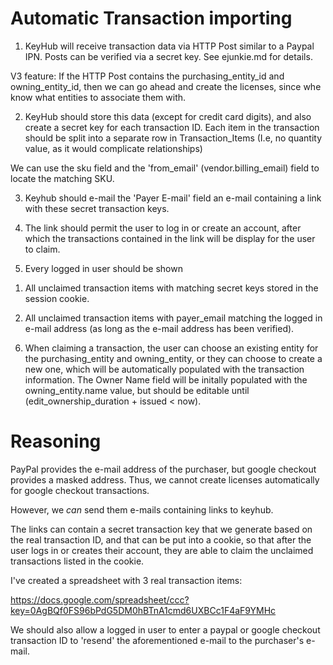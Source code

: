 # Automatic Transaction importing

1. KeyHub will receive transaction data via HTTP Post similar to a Paypal IPN. Posts can be verified via a secret key. See ejunkie.md for details.

V3 feature: If the HTTP Post contains the purchasing_entity_id and owning_entity_id, then we can go ahead and create the licenses, since whe know what entities to associate them with. 

2. KeyHub should store this data (except for credit card digits), and also create a secret key for each transaction ID. Each item in the transaction should be split into a separate row in Transaction_Items (I.e, no quantity value, as it would complicate relationships)

We can use the sku field and the 'from_email' (vendor.billing_email) field to locate the matching SKU. 


3. Keyhub should e-mail the 'Payer E-mail' field an e-mail containing a link with these secret transaction keys. 

4. The link should permit the user to log in or create an account, after which the transactions contained in the link will be display for the user to claim. 

5. Every logged in user should be shown

1) All unclaimed transaction items with matching secret keys stored in the session cookie.

2) All unclaimed transaction items with payer_email matching the logged in e-mail address (as long as the e-mail address has been verified).

6. When claiming a transaction, the user can choose an existing entity for the purchasing_entity and owning_entity, or they can choose to create a new one, which will be automatically populated with the transaction information. The Owner Name field will be initally populated with the owning_entity.name value, but should be editable until (edit_ownership_duration + issued < now). 

# Reasoning

PayPal provides the e-mail address of the purchaser, but google checkout provides a masked address. Thus, we cannot create licenses automatically for google checkout transactions. 

However, we *can* send them e-mails containing links to keyhub. 

The links can contain a secret transaction key that we generate based on the real transaction ID, and that can be put into a cookie, so that after the user logs in or creates their account, they are able to claim the unclaimed transactions listed in the cookie. 

I've created a spreadsheet with 3 real transaction items: 

https://docs.google.com/spreadsheet/ccc?key=0AgBQf0FS96bPdG5DM0hBTnA1cmd6UXBCc1F4aF9YMHc

We should also allow a logged in user to enter a paypal or google checkout transaction ID to 'resend' the aforementioned e-mail to the purchaser's e-mail. 